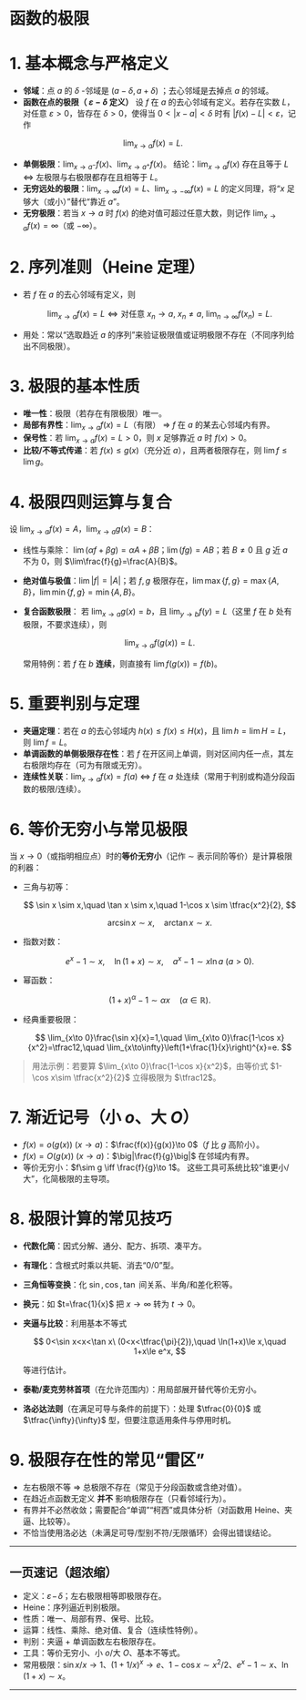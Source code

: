
# 函数的极限

# 1. 基本概念与严格定义

* **邻域**：点 $a$ 的 $\delta$ -邻域是 $(a-\delta,a+\delta)$ ；去心邻域是去掉点 $a$ 的邻域。
* **函数在点的极限（ $\varepsilon-\delta$ 定义）**
  设 $f$ 在 $a$ 的去心邻域有定义。若存在实数 $L$，对任意 $\varepsilon>0$，皆存在 $\delta>0$，使得当 $0<|x-a|<\delta$ 时有 $|f(x)-L|<\varepsilon$，记作

$$
\lim_{x\to a}f(x)=L.
$$
* **单侧极限**：$\lim_{x\to a^-}f(x)$、$\lim_{x\to a^+}f(x)$。
  结论：$\lim_{x\to a}f(x)$ 存在且等于 $L$ ⇔ 左极限与右极限都存在且相等于 $L$。
* **无穷远处的极限**：$\lim_{x\to\infty}f(x)=L$、$\lim_{x\to -\infty}f(x)=L$ 的定义同理，将“$x$ 足够大（或小）”替代“靠近 $a$”。
* **无穷极限**：若当 $x\to a$ 时 $f(x)$ 的绝对值可超过任意大数，则记作 $\lim_{x\to a}f(x)=\infty$（或 $-\infty$）。

# 2. 序列准则（Heine 定理）

* 若 $f$ 在 $a$ 的去心邻域有定义，则

  $$
  \lim_{x\to a}f(x)=L \iff \text{对任意 } x_n\to a,\ x_n\neq a,\ \lim_{n\to\infty}f(x_n)=L.
  $$
* 用处：常以“选取趋近 $a$ 的序列”来验证极限值或证明极限不存在（不同序列给出不同极限）。

# 3. 极限的基本性质

* **唯一性**：极限（若存在有限极限）唯一。
* **局部有界性**：$\lim_{x\to a}f(x)=L$（有限） ⇒ $f$ 在 $a$ 的某去心邻域内有界。
* **保号性**：若 $\lim_{x\to a}f(x)=L>0$，则 $x$ 足够靠近 $a$ 时 $f(x)>0$。
* **比较/不等式传递**：若 $f(x)\le g(x)$（充分近 $a$），且两者极限存在，则 $\lim f \le \lim g$。

# 4. 极限四则运算与复合

设 $\lim_{x\to a}f(x)=A$，$\lim_{x\to a}g(x)=B$：

* 线性与乘除：
  $\lim(\alpha f+\beta g)=\alpha A+\beta B$；$\lim(fg)=AB$；若 $B\ne0$ 且 $g$ 近 $a$ 不为 0，则 $\lim\frac{f}{g}=\frac{A}{B}$。
* **绝对值与极值**：$\lim|f|=|A|$；若 $f,g$ 极限存在，$\lim\max\{f,g\}=\max\{A,B\}$，$\lim\min\{f,g\}=\min\{A,B\}$。
* **复合函数极限**：
  若 $\lim_{x\to a}g(x)=b$，且 $\lim_{y\to b}f(y)=L$（这里 $f$ 在 $b$ 处有极限，不要求连续），则

  $$
  \lim_{x\to a}f(g(x))=L.
  $$

  常用特例：若 $f$ 在 $b$ **连续**，则直接有 $\lim f(g(x))=f(b)$。

# 5. 重要判别与定理

* **夹逼定理**：若在 $a$ 的去心邻域内 $h(x)\le f(x)\le H(x)$，且 $\lim h=\lim H=L$，则 $\lim f=L$。
* **单调函数的单侧极限存在性**：若 $f$ 在开区间上单调，则对区间内任一点，其左右极限均存在（可为有限或无穷）。
* **连续性关联**：$\lim_{x\to a}f(x)=f(a)$ ⇔ $f$ 在 $a$ 处连续（常用于判别或构造分段函数的极限/连续）。

# 6. 等价无穷小与常见极限

当 $x\to 0$（或指明相应点）时的**等价无穷小**（记作 $\sim$ 表示同阶等价）是计算极限的利器：

* 三角与初等：

  $$
  \sin x \sim x,\quad \tan x \sim x,\quad 1-\cos x \sim \tfrac{x^2}{2},
  $$

  $$
  \arcsin x \sim x,\quad \arctan x \sim x.
  $$
* 指数对数：

  $$
  e^x-1 \sim x,\quad \ln(1+x)\sim x,\quad a^x-1 \sim x\ln a\ (a>0).
  $$
* 幂函数：

  $$
  (1+x)^\alpha-1\sim \alpha x\quad (\alpha\in\mathbb{R}).
  $$
* 经典重要极限：

  $$
  \lim_{x\to 0}\frac{\sin x}{x}=1,\quad
  \lim_{x\to 0}\frac{1-\cos x}{x^2}=\tfrac12,\quad
  \lim_{x\to\infty}\left(1+\frac{1}{x}\right)^{x}=e.
  $$

> 用法示例：若要算 $\lim_{x\to 0}\frac{1-\cos x}{x^2}$，由等价式 $1-\cos x\sim \tfrac{x^2}{2}$ 立得极限为 $\tfrac12$。

# 7. 渐近记号（小 $o$、大 $O$）

* $f(x)=o(g(x))\ (x\to a)$：$\frac{f(x)}{g(x)}\to 0$（$f$ 比 $g$ 高阶小）。
* $f(x)=O(g(x))\ (x\to a)$：$\big|\frac{f}{g}\big|$ 在邻域内有界。
* 等价无穷小：$f\sim g \iff \frac{f}{g}\to 1$。
  这些工具可系统比较“谁更小/大”，化简极限的主导项。

# 8. 极限计算的常见技巧

* **代数化简**：因式分解、通分、配方、拆项、凑平方。
* **有理化**：含根式时乘以共轭、消去“0/0”型。
* **三角恒等变换**：化 $\sin, \cos, \tan$ 间关系、半角/和差化积等。
* **换元**：如 $t=\frac{1}{x}$ 把 $x\to\infty$ 转为 $t\to 0$。
* **夹逼与比较**：利用基本不等式

  $$
  0<\sin x<x<\tan x\ (0<x<\tfrac{\pi}{2}),\quad \ln(1+x)\le x,\quad 1+x\le e^x,
  $$

  等进行估计。
* **泰勒/麦克劳林首项**（在允许范围内）：用局部展开替代等价无穷小。
* **洛必达法则**（在满足可导与条件的前提下）：处理 $\tfrac{0}{0}$ 或 $\tfrac{\infty}{\infty}$ 型，但要注意适用条件与停用时机。

# 9. 极限存在性的常见“雷区”

* 左右极限不等 ⇒ 总极限不存在（常见于分段函数或含绝对值）。
* 在趋近点函数无定义 **并不** 影响极限存在（只看邻域行为）。
* 有界并不必然收敛；需要配合“单调”“柯西”或具体分析（对函数用 Heine、夹逼、比较等）。
* 不恰当使用洛必达（未满足可导/型别不符/无限循环）会得出错误结论。

---

## 一页速记（超浓缩）

* 定义：$\varepsilon\!-\!\delta$；左右极限相等即极限存在。
* Heine：序列逼近判别极限。
* 性质：唯一、局部有界、保号、比较。
* 运算：线性、乘除、绝对值、复合（连续性特例）。
* 判别：夹逼 + 单调函数左右极限存在。
* 工具：等价无穷小、小 $o$/大 $O$、基本不等式。
* 常用极限：$\sin x/x\to 1$、$(1+1/x)^x\to e$、$1-\cos x\sim x^2/2$、$e^x-1\sim x$、$\ln(1+x)\sim x$。

---

